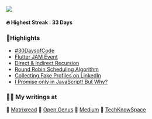 <img align="center" src="https://github.com/abhiramready/AbhiramWrites/blob/master/Images/AbhiramWrites.png"/>

#### 🔥 Highest Streak : 33 Days

### 🚀Highlights

- [#30DaysofCode](https://matrixread.com/30daysofcode/)
- [Flutter JAM Event](https://medium.com/fnplus/flutter-jam-gdgchennai-b36f8539c7fb)
- [Direct & Indirect Recursion](https://matrixread.com/direct-indirect-recursion/)
- [Round Robin Scheduling Algorithm](https://iq.opengenus.org/round-robin-scheduling/)
- [Collecting Fake Profiles on LinkedIn](https://matrixread.com/collecting-fake-profiles-on-linkedin/)
- [I Promise only in JavaScript! But Why?](https://iq.opengenus.org/promises-in-javascript/)

### 👨‍🚀 My writings at

📍 [Matrixread](https://matrixread.com/author/abhiramreddy31/)
📍 [ Open Genus](https://iq.opengenus.org/author/abhiram/)
📍 [ Medium](https://medium.com/@abhiram.reddy)
📍 [ TechKnowSpace](https://techknowspace.wordpress.com/author/abhiramreddy31/)
